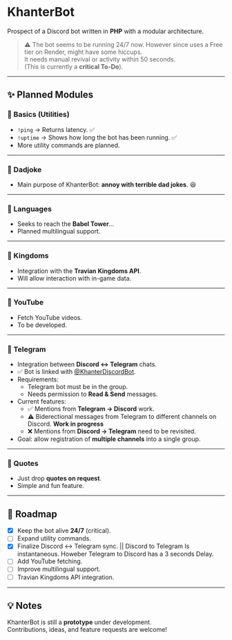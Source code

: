 # KhanterBot

Prospect of a Discord bot written in **PHP** with a modular architecture.

> ⚠️ The bot seems to be running 24/7 now. However since uses a Free tier on Render, might have some hiccups.  
> It needs manual revival or activity within 50 seconds.  
> (This is currently a **critical To-Do**).

---

## ✨ Planned Modules

### 🔹 Basics (Utilities)
- `!ping` → Returns latency. ✅
- `!uptime` → Shows how long the bot has been running. ✅  
- More utility commands are planned.

---

### 🔹 Dadjoke
- Main purpose of KhanterBot: **annoy with terrible dad jokes**. 😆

---

### 🔹 Languages
- Seeks to reach the **Babel Tower**…  
- Planned multilingual support.

---

### 🔹 Kingdoms
- Integration with the **Travian Kingdoms API**.  
- Will allow interaction with in-game data.

---

### 🔹 YouTube
- Fetch YouTube videos.  
- To be developed.

---

### 🔹 Telegram
- Integration between **Discord ↔ Telegram** chats.  
- ✅ Bot is linked with [@KhanterDiscordBot](https://t.me/KhanterDiscordBot).  
- Requirements:
  - Telegram bot must be in the group.
  - Needs permission to **Read & Send** messages.
- Current features:
  - ✅ Mentions from **Telegram → Discord** work.
  - ⚠️ Biderectional messages from Telegram to different channels on Discord. **Work in progress**
  - ❌ Mentions from **Discord → Telegram** need to be revisited.
- Goal: allow registration of **multiple channels** into a single group.

---

### 🔹 Quotes
- Just drop **quotes on request**.  
- Simple and fun feature.

---

## 📌 Roadmap
- [x] Keep the bot alive **24/7** (critical).
- [ ] Expand utility commands.
- [x] Finalize Discord ↔ Telegram sync. || Discord to Telegram Is instantaneous. Howeber Telegram to Discord has a 3 seconds Delay.
- [ ] Add YouTube fetching.
- [ ] Improve multilingual support.
- [ ] Travian Kingdoms API integration.

---

## 💡 Notes
KhanterBot is still a **prototype** under development.  
Contributions, ideas, and feature requests are welcome!
